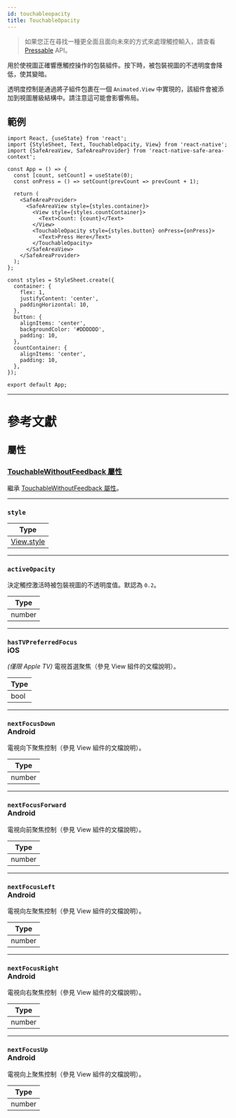 ```yaml
---
id: touchableopacity
title: TouchableOpacity
---
```


> 如果您正在尋找一種更全面且面向未來的方式來處理觸控輸入，請查看 [Pressable](pressable.md) API。

用於使視圖正確響應觸控操作的包裝組件。按下時，被包裝視圖的不透明度會降低，使其變暗。

透明度控制是通過將子組件包裹在一個 `Animated.View` 中實現的，該組件會被添加到視圖層級結構中。請注意這可能會影響佈局。

## 範例

```SnackPlayer name=TouchableOpacity%20Example
import React, {useState} from 'react';
import {StyleSheet, Text, TouchableOpacity, View} from 'react-native';
import {SafeAreaView, SafeAreaProvider} from 'react-native-safe-area-context';

const App = () => {
  const [count, setCount] = useState(0);
  const onPress = () => setCount(prevCount => prevCount + 1);

  return (
    <SafeAreaProvider>
      <SafeAreaView style={styles.container}>
        <View style={styles.countContainer}>
          <Text>Count: {count}</Text>
        </View>
        <TouchableOpacity style={styles.button} onPress={onPress}>
          <Text>Press Here</Text>
        </TouchableOpacity>
      </SafeAreaView>
    </SafeAreaProvider>
  );
};

const styles = StyleSheet.create({
  container: {
    flex: 1,
    justifyContent: 'center',
    paddingHorizontal: 10,
  },
  button: {
    alignItems: 'center',
    backgroundColor: '#DDDDDD',
    padding: 10,
  },
  countContainer: {
    alignItems: 'center',
    padding: 10,
  },
});

export default App;
```

---

# 參考文獻

## 屬性

### [TouchableWithoutFeedback 屬性](touchablewithoutfeedback.md#props)

繼承 [TouchableWithoutFeedback 屬性](touchablewithoutfeedback.md#props)。

---

### `style`

| Type                           |
| ------------------------------ |
| [View.style](view-style-props) |

---

### `activeOpacity`

決定觸控激活時被包裝視圖的不透明度值。默認為 `0.2`。

| Type   |
| ------ |
| number |

---

### `hasTVPreferredFocus` <div class="label ios">iOS</div>

_(僅限 Apple TV)_ 電視首選聚焦（參見 View 組件的文檔說明）。

| Type |
| ---- |
| bool |

---

### `nextFocusDown` <div class="label android">Android</div>

電視向下聚焦控制（參見 View 組件的文檔說明）。

| Type   |
| ------ |
| number |

---

### `nextFocusForward` <div class="label android">Android</div>

電視向前聚焦控制（參見 View 組件的文檔說明）。

| Type   |
| ------ |
| number |

---

### `nextFocusLeft` <div class="label android">Android</div>

電視向左聚焦控制（參見 View 組件的文檔說明）。

| Type   |
| ------ |
| number |

---

### `nextFocusRight` <div class="label android">Android</div>

電視向右聚焦控制（參見 View 組件的文檔說明）。

| Type   |
| ------ |
| number |

---

### `nextFocusUp` <div class="label android">Android</div>

電視向上聚焦控制（參見 View 組件的文檔說明）。

| Type   |
| ------ |
| number |